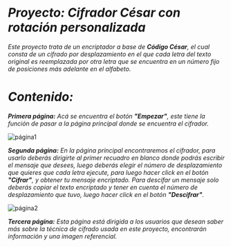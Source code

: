 # ***Proyecto: Cifrador César con rotación personalizada***

_Este proyecto trata de un encriptador a base de ***Código César***, el cual consta de un
cifrado por desplazamiento en el que cada letra del texto original es reemplazada por otra letra que se encuentra en un número fijo de posiciones más adelante en el alfabeto._

# ***Contenido:***

_***Primera página:*** Acá se encuentra el botón ***"Empezar"***, este tiene la función de pasar a la página principal donde se encuentra el cifrador._

![página1](https://user-images.githubusercontent.com/93207686/143282429-94681b84-c435-4eb2-8d70-b835dfbebcd8.png)

_***Segunda página:*** En la página principal encontraremos el cifrador, para usarlo deberás dirigirte al primer recuadro en blanco donde podrás escribir el mensaje que
desees, luego deberás elegir el número de desplazamiento que quieres que cada letra ejecute, para luego hacer click en el botón ***"Cifrar"***, y obtener tu mensaje
encriptado. Para descifar un mensaje solo deberás copiar el texto encriptado y tener en cuenta el número de desplazamiento que tuvo, luego hacer click en el botón ***"Descifrar"***._

![página2](https://user-images.githubusercontent.com/93207686/143283000-578a7f60-ac76-4913-aaba-ace64e084a57.png)

_***Tercera página:*** Esta página está dirigida a los usuarios que desean saber más sobre la técnica de cifrado usada en este proyecto, encontrarán información y una imagen
referencial._









